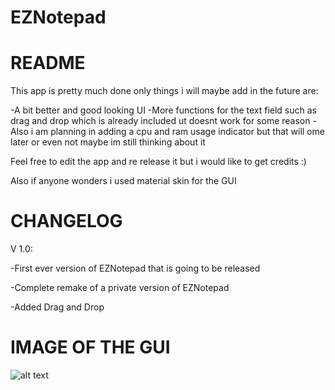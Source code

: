 # EZNotepad
README
======

This app is pretty much done only things i will maybe add in the future are:

-A bit better and good looking UI
-More functions for the text field such as drag and drop which is already included ut doesnt work for some reason
-Also i am planning in adding a cpu and ram usage indicator but that will ome later or even 
not maybe im still thinking about it

Feel free to edit the app and re release it but i would like to get credits :)

Also if anyone wonders i used material skin for the GUI

CHANGELOG
=========

V 1.0:

-First ever version of EZNotepad that is going to be released

-Complete remake of a private version of EZNotepad

-Added Drag and Drop

IMAGE OF THE GUI
================

![alt text](https://i.imgur.com/66WCw1Q.png)
